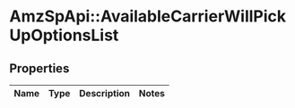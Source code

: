 # AmzSpApi::AvailableCarrierWillPickUpOptionsList

## Properties
Name | Type | Description | Notes
------------ | ------------- | ------------- | -------------


